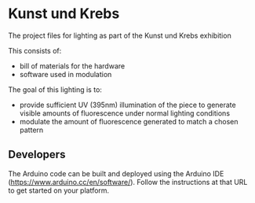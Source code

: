 # Kunst und Krebs
The project files for lighting as part of the Kunst und Krebs exhibition

This consists of:
* bill of materials for the hardware
* software used in modulation

The goal of this lighting is to:
* provide sufficient UV (395nm) illumination of the piece to generate visible amounts of fluorescence under normal lighting conditions
* modulate the amount of fluorescence generated to match a chosen pattern

## Developers
The Arduino code can be built and deployed using the Arduino IDE (https://www.arduino.cc/en/software/).
Follow the instructions at that URL to get started on your platform.

